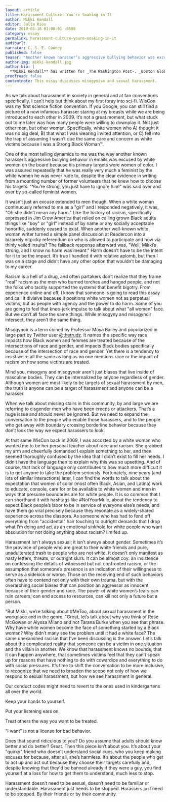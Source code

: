 ```yaml
---
layout: article
title: Harassment Culture: You're Soaking in It
author: Mikki Kendall
editor: Julia Rios
date: 2019-05-16 01:00:01 -0500
category: essay
permalink: harassment-culture-youre-soaking-in-it
audiourl:
narrator: C. S. E. Cooney
published: false
teaser: "Another known harasser’s aggressive bullying behavior was excused by white women because his primary targets were women of color."
author-img: mikki-kendall.jpg
author-bio: |
  **Mikki Kendall** has written for _The Washington Post-, _Boston Globe_, _Time_, _Ebony_, _Essence_, and other online and print markets. She has been published in several anthologies, both fiction and nonfiction. She edited the Locus Award-nominated anthology _Hidden Youth_ with Chesya Burke, and was part of the Hugo-nominated team of editors at _Fireside Magazine_. Born and raised in Chicago, her books _Hood Feminism_ and _Amazons, Abolitionists, and Activists: A Graphic History of Women's Fight For their Rights_ will be published by Penguin Random House in 2019.  
proofread: false
contentnote: This essay discusses misogynism and sexual harassment.
---
```


As we talk about harassment in society in general and at fan conventions specifically, I can’t help but think about my first foray into sci-fi. WisCon was my first science fiction convention. If you Google, you can still find a picture of a now infamous harasser staring at my breasts while we are being introduced to each other in 2009. It’s not a great moment, but what stuck out to me later was how many people were willing to downplay it. Not just other men, but other women. Specifically, white women who A) thought it was no big deal, B) that what I was wearing invited attention, or C) fell into the trap of assuming I wasn’t due the same care and concern as white victims because I was a Strong Black Woman™.

One of the most telling dynamics to me was the way another known harasser’s aggressive bullying behavior in emails was excused by white women on the board because his primary targets were women of color. I was assured repeatedly that he was really very much a feminist by the white women he was never rude to, despite the clear evidence in writing from a mounting number of former volunteers that he knew how to choose his targets. "You’re strong, you just have to ignore him!" was said over and over by so-called feminist women.

It wasn’t just an excuse extended to men though. When a white woman continuously referred to me as a "girl" and I responded negatively, it was, "Oh she didn’t mean any harm." Like the history of racism, specifically expressed in Jim Crow America that relied on calling grown Black adults things like "boy" or "girl" instead of by name or any socially acceptable honorific, suddenly ceased to exist. When another well-known white woman writer turned a simple panel discussion at Readercon into a bizarrely nitpicky referendum on who is allowed to participate and how via thinly veiled insults? The fallback response afterward was, "Well, Mikki’s strong, and I know no harm was meant." Harm doesn’t have to be the intent for it to be the impact. It’s true I handled it with relative aplomb, but then I was on a stage and didn’t have any other option that wouldn’t be damaging to my career.

Racism is a hell of a drug, and often partakers don’t realize that they frame "real" racism as the men who burned torches and hanged people, and not the folks who tacitly supported the systems that benefit bigotry.
From experience online and off, I know that someone is going to read this essay and call it divisive because it positions white women not as perpetual victims, but as people with agency and the power to do harm. Some of you are going to feel that knee-jerk impulse to talk about what "all women" face. But we don’t all face the same things. While misogyny and misogynoir intersect, they aren’t the same thing.

Misogynoir is a term coined by Professor Moya Bailey and popularized in large part by Twitter user [@thetrudz](https://www.twitter.com/thetrudz). It names the specific way race impacts how Black women and femmes are treated because of the intersections of race and gender, and impacts Black bodies specifically because of the intersection of race and gender.  Yet there is a tendency to insist we’re all the same as long as no one mentions race or the impact of racism on how some victims are treated.

Mind you, misogyny and misogynoir aren’t just biases that live inside of masculine bodies. They can be internalized by anyone regardless of gender.  Although women are most likely to be targets of sexual harassment by men, the truth is anyone can be a target of harassment and anyone can be a harasser.

When we talk about missing stairs in this community, by and large we are referring to cisgender men who have been creeps or attackers. That’s a huge issue and should never be ignored. But we need to expand the conversation to the people who enable those harassers, and to the people who get away with boundary crossing borderline behavior because they don’t look the way we expect harassers to look.

At that same WisCon back in 2009, I was accosted by a white woman who wanted me to be her personal teacher about race and racism. She grabbed my arm and cheerfully demanded I explain something to her, and then seemed thoroughly confused by the idea that I didn’t exist to fill her needs. I didn’t have the language then to explain why this was so upsetting. And of course, that lack of language only contributes to how much more difficult it is to get anyone to take the problem seriously. Fortunately, nine years (and lots of similar interactions) later, I can find the words to talk about the expectation that women of color (most often Black, Asian, and Latina) work to educate, console, care for or be available to white women and men in ways that presume boundaries are for white people. It is so common that I can shorthand it with hashtags like #NotYourMule, about the tendency to expect Black people’s labor to be in service of everyone else’s needs, and have them go viral precisely because they resonate as a widely-shared experience across the diaspora. As someone who has had to fend off everything from "accidental" hair touching to outright demands that I drop what I’m doing and act as an emotional sinkhole for white people who want absolution for not doing anything about racism? I’m fed up.

Harassment isn’t always sexual; it isn’t always about gender. Sometimes it’s the province of people who are great to their white friends and pure, unadulterated trash to people who are not white. It doesn’t only manifest as nasty letters, threats, or outright slurs. It can be almost coy: an insistence on confessing the details of witnessed but not confronted racism, or the assumption that someone’s presence is an indication of their willingness to serve as a sidekick or worse. Those on the receiving end of such behaviors often have to contend not only with their own trauma, but with the overarching social biases that can position an aggressor as innocent because of their gender and race. The power of white women’s tears can ruin careers, can end access to resources, can kill not only a future but a person.

"But Mikki, we’re talking about #MeToo, about sexual harassment in the workplace and in the genre. "Great, let’s talk about why you think of Rose McGowan or Alyssa Milano and not Tarana Burke when you see that phrase. Why have white women become the face of something started by a Black woman? Why didn’t many see the problem until it had a white face? The same unexamined racism that I’ve been discussing is the answer.  Let’s talk about the complicated reality that someone can be a victim in one situation and the villain in another. We know that harassment knows no bounds, that it can happen anywhere, that sometimes victims feel that they can’t speak up for reasons that have nothing to do with cowardice and everything to do with social pressures. It’s time to shift the conversation to be more inclusive, to recognize that we need to broaden the scope not only of how we respond to sexual harassment, but how we see harassment in general.

Our conduct codes might need to revert to the ones used in kindergartens all over the world.

Keep your hands to yourself.

Put your listening ears on.

Treat others the way you want to be treated.

"I want" is not a license for bad behavior.

Does that sound ridiculous to you? Do you assume that adults should know better and do better? Great. Then this piece isn’t about you. It’s about your "quirky" friend who doesn’t understand social cues, who you keep making excuses for because, after all, she’s harmless. It’s about the people who get to act up and act out because they choose their
targets carefully and, despite knowing that they'd be banned already if they were a guy, you find yourself at a loss for how to get them to understand, much less to stop.

Harassment doesn’t need to be sexual, doesn’t need to be familiar or understandable. Harassment just needs to be stopped. Harassers just need to be stopped. By their friends or by their community.
